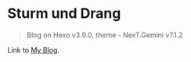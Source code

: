 # Sturm und Drang
> Blog on Hexo v3.9.0, theme - NexT.Gemini v7.1.2

Link to [My Blog](https://www.union-capital.cn/).

